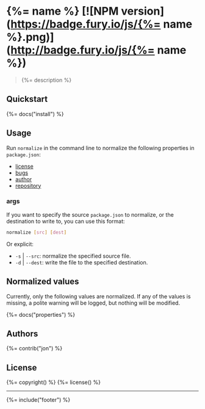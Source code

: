 # {%= name %} [![NPM version](https://badge.fury.io/js/{%= name %}.png)](http://badge.fury.io/js/{%= name %})

> {%= description %}

<!-- toc -->

## Quickstart
{%= docs("install") %}

## Usage

Run `normalize` in the command line to normalize the following properties in `package.json`:

* [license](#license)
* [bugs](#bugs)
* [author](#author)
* [repository](#repository)

### args

If you want to specify the source `package.json` to normalize, or the destination to write to, you can use this format:

```bash
normalize [src] [dest]
```

Or explicit:

* `-s` | `--src`: normalize the specified source file.
* `-d` | `--dest`: write the file to the specified destination.

## Normalized values

Currently, only the following values are normalized. If any of the values is missing, a polite warning will be logged, but nothing will be modified.

{%= docs("properties") %}

## Authors
{%= contrib("jon") %}

## License
{%= copyright() %}
{%= license() %}

***

{%= include("footer") %}